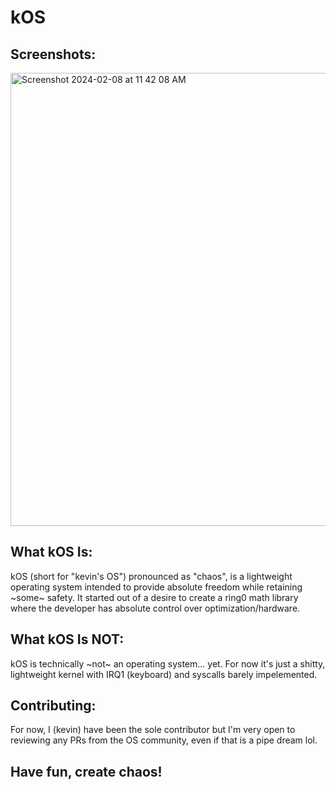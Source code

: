 # kOS

## Screenshots:
<img width="725" alt="Screenshot 2024-02-08 at 11 42 08 AM" src="https://github.com/kevinkleiman/kOS/assets/36178104/9edcad9a-af11-435b-84c6-7c5cfe52d8ec">



## What kOS Is:
kOS (short for "kevin's OS") pronounced as "chaos", is a lightweight operating system intended to provide absolute freedom while retaining ~some~ safety. It started out of a desire to create
a ring0 math library where the developer has absolute control over optimization/hardware.

## What kOS Is NOT:
kOS is technically ~not~ an operating system... yet. For now it's just a shitty, lightweight kernel with IRQ1 (keyboard) and syscalls barely impelemented.

## Contributing:
For now, I (kevin) have been the sole contributor but I'm very open to reviewing any PRs from the OS community, even if that is a pipe dream lol.

## Have fun, create chaos!
